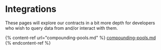 # Integrations

These pages will explore our contracts in a bit more depth for developers who wish to query data from and/or interact with them.

{% content-ref url="compounding-pools.md" %}
[compounding-pools.md](compounding-pools.md)
{% endcontent-ref %}
